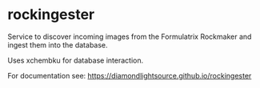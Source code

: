 rockingester
=======================================================================

Service to discover incoming images from the Formulatrix Rockmaker and ingest them into the database.

Uses xchembku for database interaction.

For documentation see: https://diamondlightsource.github.io/rockingester